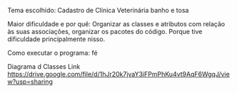 Tema escolhido:
Cadastro de Clínica Veterinária banho e tosa

Maior dificuldade e por quê:
Organizar as classes e atributos com relação às suas associações, organizar os pacotes do código. Porque tive dificuldade principalmente nisso. 

Como executar o programa:
fé


Diagrama d Classes Link
https://drive.google.com/file/d/1hJr20k7jvaY3iFPmPhKu4vt9AqF6WgqJ/view?usp=sharing